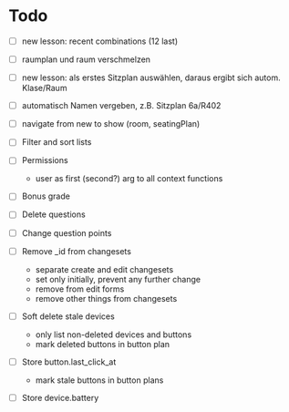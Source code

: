 # Todo

- [ ] new lesson: recent combinations (12 last)
- [ ] raumplan und raum verschmelzen
- [ ] new lesson: als erstes Sitzplan auswählen, daraus ergibt sich autom. Klase/Raum
- [ ] automatisch Namen vergeben, z.B. Sitzplan 6a/R402
- [ ] navigate from new to show (room, seatingPlan)
 
- [ ] Filter and sort lists
- [ ] Permissions
  - user as first (second?) arg to all context functions
- [ ] Bonus grade
- [ ] Delete questions
- [ ] Change question points
- [ ] Remove _id from changesets
  - separate create and edit changesets
  - set only initially, prevent any further change
  - remove from edit forms
  - remove other things from changesets
- [ ] Soft delete stale devices
  - only list non-deleted devices and buttons
  - mark deleted buttons in button plan
- [ ] Store button.last_click_at
  - mark stale buttons in button plans
- [ ] Store device.battery
